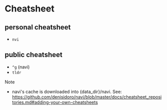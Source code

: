 # Cheatsheet

## personal cheatsheet
- `nvi`

## public cheatsheet
- `^g` (navi)
- `tldr`

Note
- navi's cache is downloaded into {data_dir}/navi. See: https://github.com/denisidoro/navi/blob/master/docs/cheatsheet_repositories.md#adding-your-own-cheatsheets
